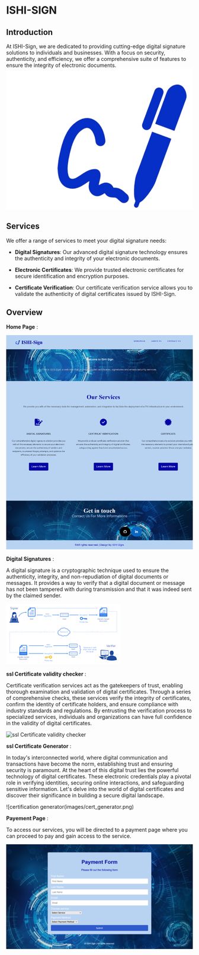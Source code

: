 # ISHI-SIGN
## Introduction
At ISHI-Sign, we are dedicated to providing cutting-edge digital signature solutions to individuals and businesses. With a focus on security, authenticity, and efficiency, we offer a comprehensive suite of features to ensure the integrity of electronic documents.
![Image Description](images/logo.png)

## Services
We offer a range of services to meet your digital signature needs:
- **Digital Signatures**: Our advanced digital signature technology ensures the authenticity and integrity of your electronic documents.
  
- **Electronic Certificates**: We provide trusted electronic certificates for secure identification and encryption purposes.
  
- **Certificate Verification**: Our certificate verification service allows you to validate the authenticity of digital certificates issued by ISHI-Sign.

## Overview

**Home Page** :

![home page](images/page_ishi_sign.png) 

**Digital Signatures** :

 A digital signature is a cryptographic technique used to ensure the authenticity, integrity, and non-repudiation of digital documents or messages. It provides a way to verify that a digital document or message has not been tampered with during transmission and that it was indeed sent by the claimed sender.

![digital signature](images/Digital_Signature.png) 

**ssl Certificate validity checker** :

Certificate verification services act as the gatekeepers of trust, enabling thorough examination and validation of digital certificates. Through a series of comprehensive checks, these services verify the integrity of certificates, confirm the identity of certificate holders, and ensure compliance with industry standards and regulations. By entrusting the verification process to specialized services, individuals and organizations can have full confidence in the validity of digital certificates. 

![ssl Certificate validity checker](images/cert_validity_chekcer.png)

**ssl Certificate Generator** :

In today's interconnected world, where digital communication and transactions have become the norm, establishing trust and ensuring security is paramount. At the heart of this digital trust lies the powerful technology of digital certificates. These electronic credentials play a pivotal role in verifying identities, securing online interactions, and safeguarding sensitive information. Let's delve into the world of digital certificates and discover their significance in building a secure digital landscape. 

![certification generator(images/cert_generator.png)

**Payement Page** :

To access our services, you will be directed to a payment page where you can proceed to pay and gain access to the service.

![payement page](images/payement.png)

